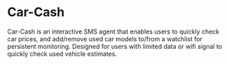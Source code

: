 # Car-Cash
Car-Cash is an interactive SMS agent that enables users to quickly check car prices, and add/remove used car models to/from a watchlist for persistent monitoring. Designed for users with limited data or wifi signal to quickly check used vehicle estimates.
